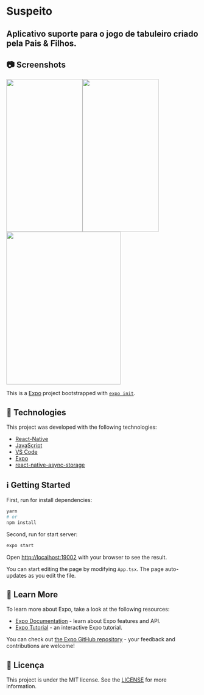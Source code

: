 

# Suspeito
## Aplicativo suporte para o jogo de tabuleiro criado pela Pais & Filhos.

## 📷 Screenshots
<img src="https://user-images.githubusercontent.com/43748428/119558646-07d42180-bd78-11eb-8319-a4176cbdd1d7.jpeg" data-canonical-src="https://user-images.githubusercontent.com/43748428/119558646-07d42180-bd78-11eb-8319-a4176cbdd1d7.jpeg" width="200" height="400" /><img src="https://user-images.githubusercontent.com/43748428/119558649-099de500-bd78-11eb-90f9-53afcbcd8735.jpeg" data-canonical-src="https://user-images.githubusercontent.com/43748428/119558649-099de500-bd78-11eb-90f9-53afcbcd8735.jpeg" width="200" height="400" /><img src="https://user-images.githubusercontent.com/43748428/119557243-4d8fea80-bd76-11eb-8e63-42a4e32597b6.jpg" data-canonical-src="https://user-images.githubusercontent.com/43748428/119557243-4d8fea80-bd76-11eb-8e63-42a4e32597b6.jpg" width="300" height="400" />

This is a [Expo](https://expo.io/) project bootstrapped with [`expo init`](https://docs.expo.io/get-started/create-a-new-app/).

## :rocket: Technologies

This project was developed with the following technologies:

- [React-Native](https://reactnative.dev/)
- [JavaScript](https://www.javascript.com/)
- [VS Code](https://code.visualstudio.com/)
- [Expo](https://expo.io/)
- [react-native-async-storage](https://github.com/react-native-async-storage/async-storage)



## :information_source: Getting Started

First, run for install dependencies:

```bash
yarn
# or
npm install
```

Second, run for start server:

```bash
expo start
```

Open [http://localhost:19002](http://localhost:19002) with your browser to see the result.

You can start editing the page by modifying `App.tsx`. The page auto-updates as you edit the file.

## :bookmark: Learn More

To learn more about Expo, take a look at the following resources:

- [Expo Documentation](https://docs.expo.io/) - learn about Expo features and API.
- [Expo Tutorial](https://docs.expo.io/tutorial/) - an interactive Expo tutorial.

You can check out [the Expo GitHub repository](https://github.com/expo/expo/) - your feedback and contributions are welcome!

## :memo: Licença
This project is under the MIT license. See the [LICENSE](https://github.com/lukemorales/react-native-design-code/blob/master/LICENSE) for more information.


